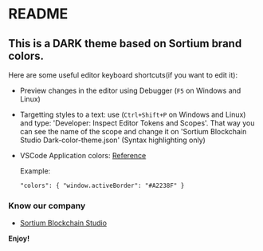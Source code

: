 # README

## This is a DARK theme based on Sortium brand colors.

Here are some useful editor keyboard shortcuts(if you want to edit it):

- Preview changes in the editor using Debugger (`F5` on Windows and Linux)

- Targetting styles to a text: use (`Ctrl+Shift+P` on Windows and Linux) and type: 'Developer: Inspect Editor Tokens and Scopes'. That way you can see the name of the scope and change it on 'Sortium Blockchain Studio Dark-color-theme.json' (Syntax highlighting only)

- VSCode Application colors:
  [Reference](https://code.visualstudio.com/api/references/theme-color)

  Example:

  ```
  "colors": { "window.activeBorder": "#A2238F" }
  ```

### Know our company

- [Sortium Blockchain Studio](https://www.sortium.com/)

**Enjoy!**
